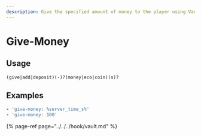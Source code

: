 ```yaml
---
description: Give the specified amount of money to the player using Vault
---
```


# Give-Money

## Usage

```text
(give|add|deposit)(-)?(money|eco|coin)(s)?
```

## Examples

```yaml
- 'give-money: %server_time_s%'
- 'give-money: 100'
```

{% page-ref page="../../../hook/vault.md" %}



